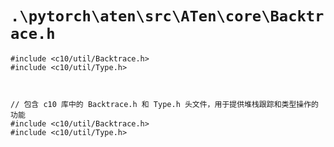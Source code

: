 # `.\pytorch\aten\src\ATen\core\Backtrace.h`

```
#include <c10/util/Backtrace.h>
#include <c10/util/Type.h>



// 包含 c10 库中的 Backtrace.h 和 Type.h 头文件，用于提供堆栈跟踪和类型操作的功能
#include <c10/util/Backtrace.h>
#include <c10/util/Type.h>
```